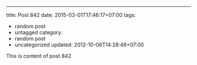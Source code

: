 ---
title: Post 842
date: 2015-03-01T17:46:17+07:00
tags:
  - random post
  - untagged
category:
  - random post
  - uncategorized
updated: 2012-10-06T14:28:46+07:00

This is content of post 842